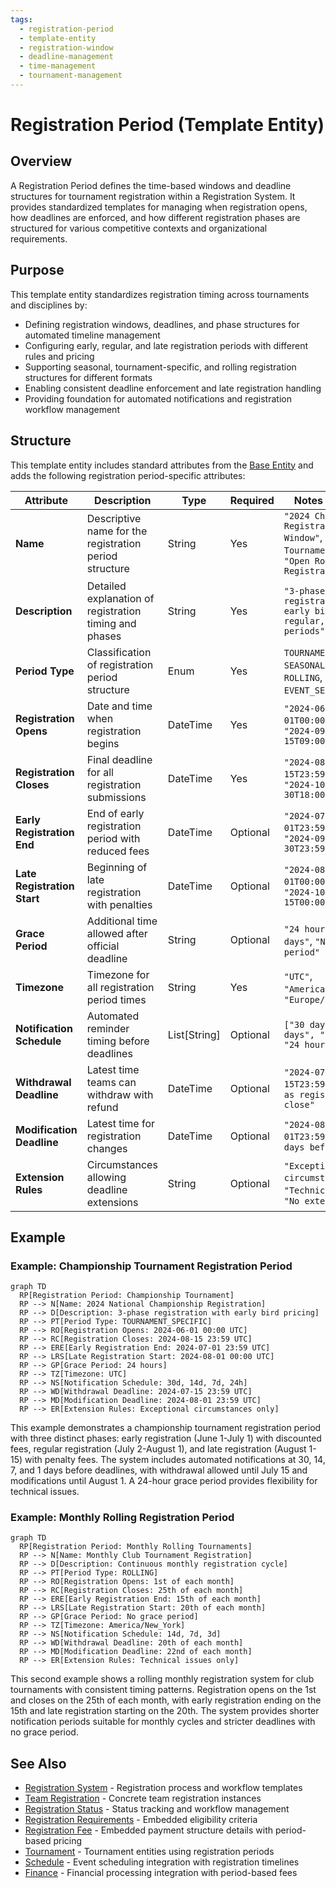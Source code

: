 ```yaml
---
tags:
  - registration-period
  - template-entity
  - registration-window
  - deadline-management
  - time-management
  - tournament-management
---
```


# Registration Period (Template Entity)

## Overview

A Registration Period defines the time-based windows and deadline structures for tournament registration
within a Registration System. It provides standardized templates for managing when registration opens,
how deadlines are enforced, and how different registration phases are structured for various competitive
contexts and organizational requirements.

## Purpose

This template entity standardizes registration timing across tournaments and disciplines by:

- Defining registration windows, deadlines, and phase structures for automated timeline management
- Configuring early, regular, and late registration periods with different rules and pricing
- Supporting seasonal, tournament-specific, and rolling registration structures for different formats
- Enabling consistent deadline enforcement and late registration handling
- Providing foundation for automated notifications and registration workflow management

## Structure

This template entity includes standard attributes from the [Base Entity](../foundation/base_entity.md)
and adds the following registration period-specific attributes:

| Attribute | Description | Type | Required | Notes / Example |
|-----------|-------------|------|----------|-----------------|
| **Name** | Descriptive name for the registration period structure | String | Yes | `"2024 Championship Registration Window"`, `"Monthly Tournament Cycle"`, `"Open Rolling Registration"` |
| **Description** | Detailed explanation of registration timing and phases | String | Yes | `"3-phase registration with early bird, regular, and late periods"` |
| **Period Type** | Classification of registration period structure | Enum | Yes | `TOURNAMENT_SPECIFIC`, `SEASONAL`, `MONTHLY`, `ROLLING`, `EVENT_SERIES`, `CUSTOM` |
| **Registration Opens** | Date and time when registration begins | DateTime | Yes | `"2024-06-01T00:00:00Z"`, `"2024-09-15T09:00:00Z"` |
| **Registration Closes** | Final deadline for all registration submissions | DateTime | Yes | `"2024-08-15T23:59:59Z"`, `"2024-10-30T18:00:00Z"` |
| **Early Registration End** | End of early registration period with reduced fees | DateTime | Optional | `"2024-07-01T23:59:59Z"`, `"2024-09-30T23:59:59Z"` |
| **Late Registration Start** | Beginning of late registration with penalties | DateTime | Optional | `"2024-08-01T00:00:00Z"`, `"2024-10-15T00:00:00Z"` |
| **Grace Period** | Additional time allowed after official deadline | String | Optional | `"24 hours"`, `"3 days"`, `"No grace period"` |
| **Timezone** | Timezone for all registration period times | String | Yes | `"UTC"`, `"America/New_York"`, `"Europe/Paris"` |
| **Notification Schedule** | Automated reminder timing before deadlines | List[String] | Optional | `["30 days", "14 days", "7 days", "24 hours"]` |
| **Withdrawal Deadline** | Latest time teams can withdraw with refund | DateTime | Optional | `"2024-07-15T23:59:59Z"`, `"Same as registration close"` |
| **Modification Deadline** | Latest time for registration changes | DateTime | Optional | `"2024-08-01T23:59:59Z"`, `"7 days before event"` |
| **Extension Rules** | Circumstances allowing deadline extensions | String | Optional | `"Exceptional circumstances only"`, `"Technical issues"`, `"No extensions"` |

## Example

### Example: Championship Tournament Registration Period

```mermaid
graph TD
  RP[Registration Period: Championship Tournament]
  RP --> N[Name: 2024 National Championship Registration]
  RP --> D[Description: 3-phase registration with early bird pricing]
  RP --> PT[Period Type: TOURNAMENT_SPECIFIC]
  RP --> RO[Registration Opens: 2024-06-01 00:00 UTC]
  RP --> RC[Registration Closes: 2024-08-15 23:59 UTC]
  RP --> ERE[Early Registration End: 2024-07-01 23:59 UTC]
  RP --> LRS[Late Registration Start: 2024-08-01 00:00 UTC]
  RP --> GP[Grace Period: 24 hours]
  RP --> TZ[Timezone: UTC]
  RP --> NS[Notification Schedule: 30d, 14d, 7d, 24h]
  RP --> WD[Withdrawal Deadline: 2024-07-15 23:59 UTC]
  RP --> MD[Modification Deadline: 2024-08-01 23:59 UTC]
  RP --> ER[Extension Rules: Exceptional circumstances only]
```

This example demonstrates a championship tournament registration period with three distinct phases:
early registration (June 1-July 1) with discounted fees, regular registration (July 2-August 1),
and late registration (August 1-15) with penalty fees. The system includes automated notifications
at 30, 14, 7, and 1 days before deadlines, with withdrawal allowed until July 15 and modifications
until August 1. A 24-hour grace period provides flexibility for technical issues.

### Example: Monthly Rolling Registration Period

```mermaid
graph TD
  RP[Registration Period: Monthly Rolling Tournaments]
  RP --> N[Name: Monthly Club Tournament Registration]
  RP --> D[Description: Continuous monthly registration cycle]
  RP --> PT[Period Type: ROLLING]
  RP --> RO[Registration Opens: 1st of each month]
  RP --> RC[Registration Closes: 25th of each month]
  RP --> ERE[Early Registration End: 15th of each month]
  RP --> LRS[Late Registration Start: 20th of each month]
  RP --> GP[Grace Period: No grace period]
  RP --> TZ[Timezone: America/New_York]
  RP --> NS[Notification Schedule: 14d, 7d, 3d]
  RP --> WD[Withdrawal Deadline: 20th of each month]
  RP --> MD[Modification Deadline: 22nd of each month]
  RP --> ER[Extension Rules: Technical issues only]
```

This second example shows a rolling monthly registration system for club tournaments with consistent
timing patterns. Registration opens on the 1st and closes on the 25th of each month, with early
registration ending on the 15th and late registration starting on the 20th. The system provides
shorter notification periods suitable for monthly cycles and stricter deadlines with no grace period.

## See Also

- [Registration System](./system.md) - Registration process and workflow templates
- [Team Registration](./team.md) - Concrete team registration instances
- [Registration Status](./status.md) - Status tracking and workflow management
- [Registration Requirements](./requirements.md) - Embedded eligibility criteria
- [Registration Fee](./fee.md) - Embedded payment structure details with period-based pricing
- [Tournament](../tournament/tournament.md) - Tournament entities using registration periods
- [Schedule](../schedule/README.md) - Event scheduling integration with registration timelines
- [Finance](../finance/README.md) - Financial processing integration with period-based fees
